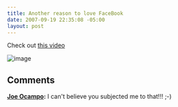 ```yaml
---
title: Another reason to love FaceBook
date: 2007-09-19 22:35:08 -05:00
layout: post
---
```


Check out [this video](http://one.revver.com/watch/202104)

![image](jasonmeridth/files/2011/03AnotherreasontoloveFaceBook_10582/image_3.png)

## Comments

**[Joe Ocampo](#101 "2007-09-20 01:40:07"):** I can't believe you subjected me to that!!! ;-)

